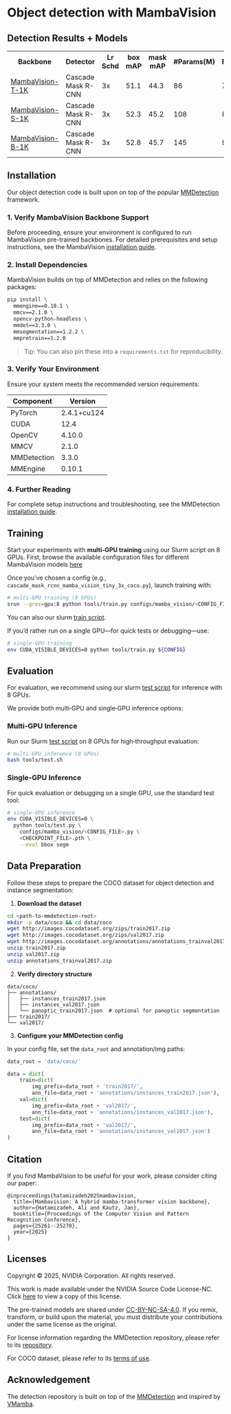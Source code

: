 # Object detection with MambaVision

## Detection Results + Models 

<table>
  <tr>
    <th>Backbone</th>
    <th>Detector</th>
    <th>Lr Schd</th>
    <th>box mAP</th>
    <th>mask mAP</th>
    <th>#Params(M)</th>
    <th>FLOPs(G)</th>
    <th>Config</th>
    <th>Log</th>
    <th>Model Ckpt</th>
  </tr>

<tr>
    <td><a href="https://huggingface.co/nvidia/MambaVision-T-1K">MambaVision-T-1K</a></td>
    <td>Cascade Mask R-CNN</td>
    <td>3x</td>
    <td>51.1</td>
    <td>44.3</td>
    <td>86</td>
    <td>740</td>
    <td><a href="https://github.com/NVlabs/MambaVision/blob/main/object_detection/configs/mamba_vision/cascade_mask_rcnn_mamba_vision_tiny_3x_coco.py">config</a></td>
    <td><a href="https://github.com/NVlabs/MambaVision/blob/main/object_detection/tools/work_dirs/cascade_mask_rcnn_mamba_vision_tiny_3x_coco/20250607_142007/20250607_142007.log">log</a></td>
    <td><a href="https://huggingface.co/nvidia/cascade_mask_rcnn_mamba_vision_tiny_3x_coco/resolve/main/cascade_mask_rcnn_mamba_vision_tiny_3x_coco.pth">model</a></td>
</tr>

<tr>
    <td><a href="https://huggingface.co/nvidia/MambaVision-S-1K">MambaVision-S-1K</a></td>
    <td>Cascade Mask R-CNN</td>
    <td>3x</td>
    <td>52.3</td>
    <td>45.2</td>
    <td>108</td>
    <td>828</td>
    <td><a href="https://github.com/NVlabs/MambaVision/blob/main/object_detection/configs/mamba_vision/cascade_mask_rcnn_mamba_vision_small_3x_coco.py">config</a></td>
    <td><a href="https://github.com/NVlabs/MambaVision/blob/main/object_detection/tools/work_dirs/cascade_mask_rcnn_mamba_vision_small_3x_coco/20250607_144612/20250607_144612.log">log</a></td>
    <td><a href="https://huggingface.co/nvidia/cascade_mask_rcnn_mamba_vision_tiny_3x_coco/resolve/main/cascade_mask_rcnn_mamba_vision_tiny_3x_coco.pth">model</a></td>
</tr>

<tr>
    <td><a href="https://huggingface.co/nvidia/MambaVision-B-1K">MambaVision-B-1K</a></td>
    <td>Cascade Mask R-CNN</td>
    <td>3x</td>
    <td>52.8</td>
    <td>45.7</td>
    <td>145</td>
    <td>964</td>
    <td><a href="https://github.com/NVlabs/MambaVision/blob/main/object_detection/configs/mamba_vision/cascade_mask_rcnn_mamba_vision_base_3x_coco.py">config</a></td>
    <td><a href="https://github.com/NVlabs/MambaVision/blob/main/object_detection/tools/work_dirs/cascade_mask_rcnn_mamba_vision_base_3x_coco/20250607_145939/20250607_145939.log">log</a></td>
    <td><a href="https://huggingface.co/nvidia/cascade_mask_rcnn_mamba_vision_base_3x_coco/resolve/main/cascade_mask_rcnn_mamba_vision_base_3x_coco.pth">model</a></td>
</tr>


</table>

## Installation

Our object detection code is built upon on top of the popular [MMDetection](https://github.com/open-mmlab/mmdetection) framework. 

### 1. Verify MambaVision Backbone Support

Before proceeding, ensure your environment is configured to run MambaVision pre-trained backbones. For detailed prerequisites and setup instructions, see the MambaVision [installation guide](https://github.com/NVlabs/MambaVision/tree/main#Installation).

### 2. Install Dependencies

MambaVision builds on top of MMDetection and relies on the following packages:

```bash
pip install \
  mmengine==0.10.1 \
  mmcv==2.1.0 \
  opencv-python-headless \
  mmdet==3.3.0 \
  mmsegmentation==1.2.2 \
  mmpretrain==1.2.0
```

> Tip: You can also pin these into a `requirements.txt` for reproducibility.

### 3. Verify Your Environment

Ensure your system meets the recommended version requirements:

| Component   | Version     |
| ----------- | ----------- |
| PyTorch     | 2.4.1+cu124 |
| CUDA        | 12.4        |
| OpenCV      | 4.10.0      |
| MMCV        | 2.1.0       |
| MMDetection | 3.3.0       |
| MMEngine    | 0.10.1      |

### 4. Further Reading

For complete setup instructions and troubleshooting, see the MMDetection [installation guide](https://mmdetection.readthedocs.io/en/latest/get_started.html).


## Training

Start your experiments with **multi‑GPU training** using our Slurm script on 8 GPUs. First, browse the available configuration files for different MambaVision models [here](https://github.com/NVlabs/MambaVision/tree/main/object_detection/configs/mamba_vision)

Once you’ve chosen a config (e.g., `cascade_mask_rcnn_mamba_vision_tiny_3x_coco.py`), launch training with:

```bash
# multi‑GPU training (8 GPUs)
srun --gres=gpu:8 python tools/train.py configs/mamba_vision/<CONFIG_FILE>.py
```

You can also our slurm [train script](https://github.com/NVlabs/MambaVision/blob/main/object_detection/tools/cascade_mask_rcnn_mamba_vision_base_3x.sh).


If you’d rather run on a single GPU—for quick tests or debugging—use:

```bash
# single‑GPU training
env CUDA_VISIBLE_DEVICES=0 python tools/train.py ${CONFIG}
```


## Evaluation

For evaluation, we recommend using our slurm [test script](https://github.com/NVlabs/MambaVision/blob/main/object_detection/tools/test.sh) for inference with 8 GPUs. 


We provide both multi‑GPU and single‑GPU inference options:

### Multi‑GPU Inference

Run our Slurm [test script](https://github.com/NVlabs/MambaVision/blob/main/object_detection/tools/test.sh) on 8 GPUs for high‑throughput evaluation:

```bash
# multi‑GPU inference (8 GPUs)
bash tools/test.sh
```

### Single‑GPU Inference

For quick evaluation or debugging on a single GPU, use the standard test tool:

```bash
# single‑GPU inference
env CUDA_VISIBLE_DEVICES=0 \
  python tools/test.py \
    configs/mamba_vision/<CONFIG_FILE>.py \
    <CHECKPOINT_FILE>.pth \
    --eval bbox segm
```


## Data Preparation

Follow these steps to prepare the COCO dataset for object detection and instance segmentation:

1. **Download the dataset**

```bash
cd <path-to-mmdetection-root>
mkdir -p data/coco && cd data/coco
wget http://images.cocodataset.org/zips/train2017.zip
wget http://images.cocodataset.org/zips/val2017.zip
wget http://images.cocodataset.org/annotations/annotations_trainval2017.zip
unzip train2017.zip
unzip val2017.zip
unzip annotations_trainval2017.zip
```

2. **Verify directory structure**

```
data/coco/
├── annotations/
│   ├── instances_train2017.json
│   ├── instances_val2017.json
│   └── panoptic_train2017.json  # optional for panoptic segmentation
├── train2017/
└── val2017/
```

3. **Configure your MMDetection config**

In your config file, set the `data_root` and annotation/img paths:

```python
data_root = 'data/coco/'

data = dict(
    train=dict(
        img_prefix=data_root + 'train2017/',
        ann_file=data_root + 'annotations/instances_train2017.json'),
    val=dict(
        img_prefix=data_root + 'val2017/',
        ann_file=data_root + 'annotations/instances_val2017.json'),
    test=dict(
        img_prefix=data_root + 'val2017/',
        ann_file=data_root + 'annotations/instances_val2017.json')
)
```


## Citation

If you find MambaVision to be useful for your work, please consider citing our paper: 

```
@inproceedings{hatamizadeh2025mambavision,
  title={Mambavision: A hybrid mamba-transformer vision backbone},
  author={Hatamizadeh, Ali and Kautz, Jan},
  booktitle={Proceedings of the Computer Vision and Pattern Recognition Conference},
  pages={25261--25270},
  year={2025}
}
```

## Licenses

Copyright © 2025, NVIDIA Corporation. All rights reserved.

This work is made available under the NVIDIA Source Code License-NC. Click [here](LICENSE) to view a copy of this license.

The pre-trained models are shared under [CC-BY-NC-SA-4.0](https://creativecommons.org/licenses/by-nc-sa/4.0/). If you remix, transform, or build upon the material, you must distribute your contributions under the same license as the original.

For license information regarding the MMDetection repository, please refer to its [repository](https://github.com/open-mmlab/mmdetection).

For COCO dataset, please refer to its [terms of use](https://cocodataset.org/#termsofuse).


## Acknowledgement
The detection repository is built on top of the [MMDetection](https://github.com/open-mmlab/mmdetection) and inspired by [VMamba](https://github.com/MzeroMiko/VMamba/tree/main/detection). 
